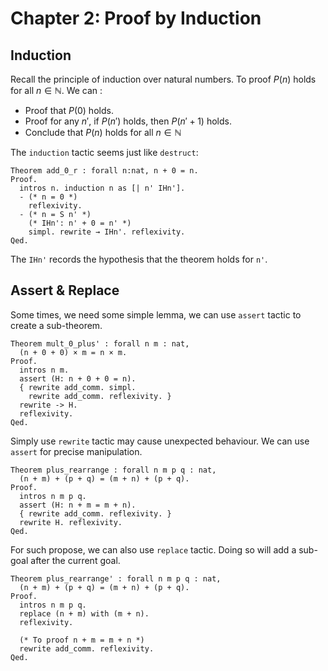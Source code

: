# Chapter 2: Proof by Induction

## Induction

Recall the principle of induction over natural numbers. To proof $P(n)$ holds for all $n \in \mathbb N$. We can :

* Proof that $P(0)$ holds.
* Proof for any $n'$, if $P(n')$ holds, then $P(n'+1)$ holds.
* Conclude that $P(n)$ holds for all $n \in \mathbb N$

The `induction` tactic seems just like `destruct`:

```coq
Theorem add_0_r : forall n:nat, n + 0 = n.
Proof.
  intros n. induction n as [| n' IHn'].
  - (* n = 0 *) 
    reflexivity.
  - (* n = S n' *) 
    (* IHn': n' + 0 = n' *)
    simpl. rewrite → IHn'. reflexivity. 
Qed.
```
The `IHn'` records the hypothesis that the theorem holds for `n'`.

## Assert & Replace

Some times, we need some simple lemma, we can use `assert` tactic to create a sub-theorem. 

```coq
Theorem mult_0_plus' : forall n m : nat,
  (n + 0 + 0) × m = n × m.
Proof.
  intros n m.
  assert (H: n + 0 + 0 = n).
  { rewrite add_comm. simpl. 
    rewrite add_comm. reflexivity. }
  rewrite -> H.
  reflexivity. 
Qed.
```

Simply use `rewrite` tactic may cause unexpected behaviour. We can use `assert` for precise manipulation.

```coq
Theorem plus_rearrange : forall n m p q : nat,
  (n + m) + (p + q) = (m + n) + (p + q).
Proof.
  intros n m p q.
  assert (H: n + m = m + n).
  { rewrite add_comm. reflexivity. }
  rewrite H. reflexivity. 
Qed.
```

For such propose, we can also use `replace` tactic. Doing so will add a sub-goal after the current goal.

```coq
Theorem plus_rearrange' : forall n m p q : nat,
  (n + m) + (p + q) = (m + n) + (p + q).
Proof.
  intros n m p q.
  replace (n + m) with (m + n).
  reflexivity.
  
  (* To proof n + m = m + n *)
  rewrite add_comm. reflexivity.
Qed.
```